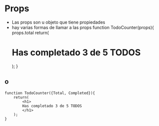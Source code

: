 # Props
- Las props son u objeto que tiene propiedades 
- hay varias formas de llamar a las props
    function TodoCounter(props){
        props.total
        return(
            <h1>
            Has completado 3 de 5 TODOS
            </h1>
        );
    }

## o 
    function TodoCounter({Total, Completed}){
        return(
            <h1>
            Has completado 3 de 5 TODOS
            </h1>
        );
    }
